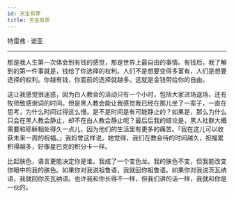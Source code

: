 ```yaml
---
id: 天生有罪
title: 天生有罪
---
```


特雷弗 · 诺亚

---

那是我人生第一次体会到有钱的感觉，那是世界上最自由的事情。有钱后，我了解到的第一件事就是，钱给了你选择的权利。人们不是想要变得多富有，人们是想要选择的权利。你越有钱，你面前的选择就越多。这就是金钱带给你的自由。

这让我感觉很迷惑，因为白人教会的活动只有一个小时，包括大家进场退场，还有牧师致感谢词的时间。但是黑人教会能让我感觉我已经在那儿坐了一辈子，一直在思考，为什么时间过得这么慢。是不是时间是有可能静止的？如果是，那么为什么只会在黑人教会静止，却不在白人教会静止呢？最后后我的结论是，黑人社群大概需要和耶稣相处得久一点儿，因为他们的生活里有更多的痛苦。「我在这儿可以收获未来一周的祝福。」我妈曾这样说。她觉得，我们在教会待的时间越久，祝福累积得越多，好像星巴克的积分卡一样。

比起肤色，语言更能决定你是谁。我成了一个变色龙。我的肤色不变，但我能改变你眼中的我的肤色。如果你对我说祖鲁语，我就回你祖鲁语。如果你对我说茨瓦纳语，我就回你茨瓦纳语。也许我和你长得不一样，但我们讲的话一样，我就和你是一伙的。
